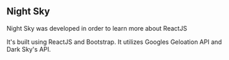 ## Night Sky
Night Sky was developed in order to learn more about ReactJS

It's built using ReactJS and Bootstrap. It utilizes Googles Geloation API and Dark Sky's API.